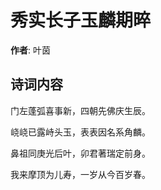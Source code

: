 # 秀实长子玉麟期晬

**作者**: 叶茵

## 诗词内容

门左蓬弧喜事新，四朝先佛庆生辰。

峣峣已露峙头玉，表表因名系角麟。

鼻祖同庚光后叶，卯君著瑞定前身。

我来摩顶为儿寿，一岁从今百岁春。


